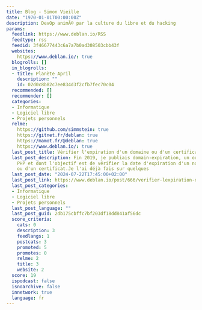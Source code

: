 ```yaml
---
title: Blog - Simon Vieille
date: "1970-01-01T00:00:00Z"
description: DevOp animÃ© par la culture du libre et du hacking
params:
  feedlink: https://www.deblan.io/RSS
  feedtype: rss
  feedid: 3f46677443c6a7a7b0ad308503cbb43f
  websites:
    https://www.deblan.io/: true
  blogrolls: []
  in_blogrolls:
  - title: Planète April
    description: ""
    id: 02d0c8b82c7ee834d3f2cfb7fec70c04
  recommended: []
  recommender: []
  categories:
  - Informatique
  - Logiciel libre
  - Projets personnels
  relme:
    https://github.com/simmstein: true
    https://gitnet.fr/deblan: true
    https://mamot.fr/@deblan: true
    https://www.deblan.io/: true
  last_post_title: Vérifier l'expiration d'un domaine ou d'un certificat
  last_post_description: Fin 2019, je publiais domain-expiration, un outil écrit en
    PHP et dont l'objectif est de vérifier la date d'expiration d'un nom de domaine
    ou d'un certificat.Je l'ai déjà fais sur quelques
  last_post_date: "2024-07-22T17:45:00+02:00"
  last_post_link: https://www.deblan.io/post/666/verifier-lexpiration-dun-domaine-ou-dun-certificat
  last_post_categories:
  - Informatique
  - Logiciel libre
  - Projets personnels
  last_post_language: ""
  last_post_guid: 2db175cbffc7bf203df18dd841af56dc
  score_criteria:
    cats: 0
    description: 3
    feedlangs: 1
    postcats: 3
    promoted: 5
    promotes: 0
    relme: 2
    title: 3
    website: 2
  score: 19
  ispodcast: false
  isnoarchive: false
  innetwork: true
  language: fr
---
```

